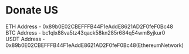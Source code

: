 <h1>Donate US</h1>
ETH Address - 0x89b0E02CBEFFFB44F1eAddE8621AD2F0feF0Bc48<br>
BTC Address - bc1qlx88va5tz43qack58kn285r684q54wm8yjkur0<br>
USDT Address - 0x89b0E02CBEFFFB44F1eAddE8621AD2F0feF0Bc48(EthereumNetwork)<br>

